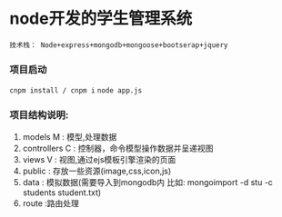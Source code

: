 # node开发的学生管理系统
`技术栈： Node+express+mongodb+mongoose+bootserap+jquery`

### 项目启动
`cnpm install / cnpm i`
`node app.js`

### 项目结构说明:

1. models      M : 模型,处理数据
2. controllers C : 控制器，命令模型操作数据并呈递视图
3. views       V : 视图,通过ejs模板引擎渲染的页面
4. public        : 存放一些资源(image,css,icon,js)
5. data          : 模拟数据(需要导入到mongodb内 比如:  mongoimport -d stu -c students student.txt) 
6. route         :路由处理

